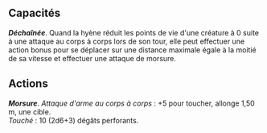 ## Capacités
_**Déchaînée**_. Quand la hyène réduit les points de vie d'une créature à 0 suite à une attaque au corps à corps lors de son tour, elle peut effectuer une action bonus pour se déplacer sur une distance maximale égale à la moitié de sa vitesse et effectuer une attaque de morsure.

## Actions
_**Morsure**_. _Attaque d'arme au corps à corps_ : +5 pour toucher, allonge 1,50 m, une cible.  
_Touché_ : 10 (2d6+3) dégâts perforants.
